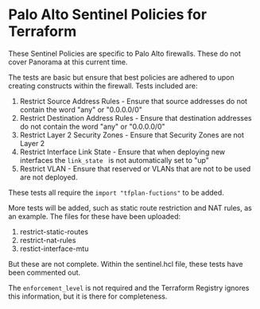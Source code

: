 # Palo Alto Sentinel Policies for Terraform

These Sentinel Policies are specific to Palo Alto firewalls. These do not cover Panorama at this current time.

The tests are basic but ensure that best policies are adhered to upon creating constructs within the firewall. Tests included are:

1. Restrict Source Address Rules - Ensure that source addresses do not contain the word "any" or "0.0.0.0/0"
2. Restrict Destination Address Rules - Ensure that destination addresses do not contain the word "any" or "0.0.0.0/0"
3. Restrict Layer 2 Security Zones - Ensure that Security Zones are not Layer 2
4. Restrict Interface Link State - Ensure that when deploying new interfaces the `link_state ` is not automatically set to "up"
5. Restrict VLAN - Ensure that reserved or VLANs that are not to be used are not deployed.

These tests all require the `import "tfplan-fuctions"` to be added.

More tests will be added, such as static route restriction and NAT rules, as an example. The files for these have been uploaded:

1. restrict-static-routes
2. restrict-nat-rules
3. restict-interface-mtu

But these are not complete. Within the sentinel.hcl file, these tests have been commented out.

The `enforcement_level` is not required and the Terraform Registry ignores this information, but it is there for completeness.
